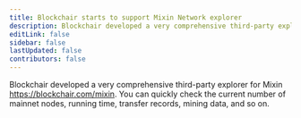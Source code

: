 ```yaml
---
title: Blockchair starts to support Mixin Network explorer
description: Blockchair developed a very comprehensive third-party explorer for Mixin.
editLink: false
sidebar: false
lastUpdated: false
contributors: false
---
```


Blockchair developed a very comprehensive third-party explorer for Mixin https://blockchair.com/mixin. You can quickly check the current number of mainnet nodes, running time, transfer records, mining data, and so on.